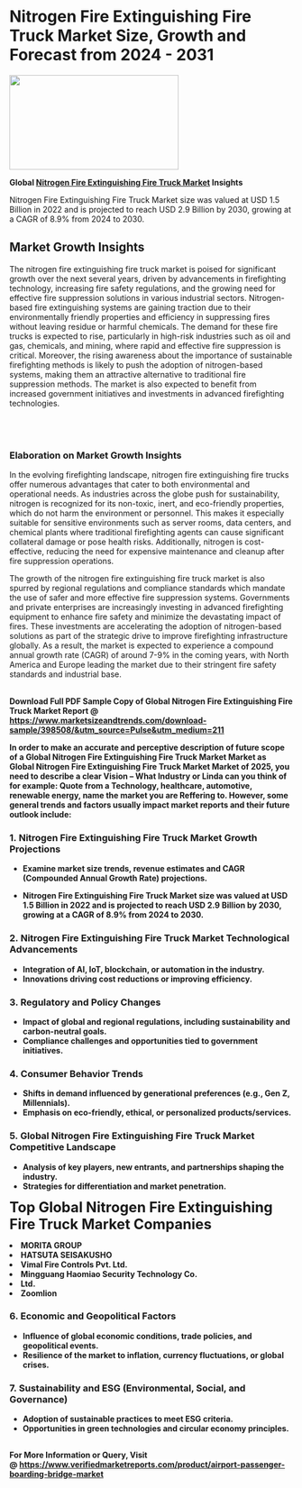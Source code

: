 <H1>Nitrogen Fire Extinguishing Fire Truck Market Size, Growth and Forecast from 2024 - 2031</H1><img class="aligncenter size-medium wp-image-584254" src="https://thirdeyenews.in/wp-content/uploads/2024/09/Global-Market-Research-300x168.jpeg" alt="" width="300" height="168" /><p><strong>Global&nbsp;<a href="https://www.marketsizeandtrends.com/download-sample/398508/&amp;utm_source=Pulse&amp;utm_medium=211">Nitrogen Fire Extinguishing Fire Truck Market</a> Insights</strong></p><p>Nitrogen Fire Extinguishing Fire Truck Market size was valued at USD 1.5 Billion in 2022 and is projected to reach USD 2.9 Billion by 2030, growing at a CAGR of 8.9% from 2024 to 2030.</p><p><h2>Market Growth Insights</h2> <p>The nitrogen fire extinguishing fire truck market is poised for significant growth over the next several years, driven by advancements in firefighting technology, increasing fire safety regulations, and the growing need for effective fire suppression solutions in various industrial sectors. Nitrogen-based fire extinguishing systems are gaining traction due to their environmentally friendly properties and efficiency in suppressing fires without leaving residue or harmful chemicals. The demand for these fire trucks is expected to rise, particularly in high-risk industries such as oil and gas, chemicals, and mining, where rapid and effective fire suppression is critical. Moreover, the rising awareness about the importance of sustainable firefighting methods is likely to push the adoption of nitrogen-based systems, making them an attractive alternative to traditional fire suppression methods. The market is also expected to benefit from increased government initiatives and investments in advanced firefighting technologies. <br><br> <strong></strong> <br><br> <h3>Elaboration on Market Growth Insights</h3> <p>In the evolving firefighting landscape, nitrogen fire extinguishing fire trucks offer numerous advantages that cater to both environmental and operational needs. As industries across the globe push for sustainability, nitrogen is recognized for its non-toxic, inert, and eco-friendly properties, which do not harm the environment or personnel. This makes it especially suitable for sensitive environments such as server rooms, data centers, and chemical plants where traditional firefighting agents can cause significant collateral damage or pose health risks. Additionally, nitrogen is cost-effective, reducing the need for expensive maintenance and cleanup after fire suppression operations.</p> <p>The growth of the nitrogen fire extinguishing fire truck market is also spurred by regional regulations and compliance standards which mandate the use of safer and more effective fire suppression systems. Governments and private enterprises are increasingly investing in advanced firefighting equipment to enhance fire safety and minimize the devastating impact of fires. These investments are accelerating the adoption of nitrogen-based solutions as part of the strategic drive to improve firefighting infrastructure globally. As a result, the market is expected to experience a compound annual growth rate (CAGR) of around 7-9% in the coming years, with North America and Europe leading the market due to their stringent fire safety standards and industrial base. <br><br> <strong></p><p><span class=""><strong>Download Full PDF Sample Copy of Global Nitrogen Fire Extinguishing Fire Truck Market Report</strong> @ <a href="https://www.marketsizeandtrends.com/download-sample/398508/&amp;utm_source=Pulse&amp;utm_medium=211" target="_blank">https://www.marketsizeandtrends.com/download-sample/398508/&amp;utm_source=Pulse&amp;utm_medium=211</a></span></p><p>In order to make an accurate and perceptive description of future scope of a Global&nbsp;Nitrogen Fire Extinguishing Fire Truck Market Market as Global&nbsp;Nitrogen Fire Extinguishing Fire Truck Market Market of 2025, you need to describe a clear Vision &ndash; What Industry or Linda can you think of for example: Quote from a Technology, healthcare, automotive, renewable energy, name the market you are Reffering to. However, some general trends and factors usually impact market reports and their future outlook include:</p><h3>1.&nbsp;<strong>Nitrogen Fire Extinguishing Fire Truck Market Growth Projections</strong></h3><ul><li>Examine market size trends, revenue estimates and CAGR (Compounded Annual Growth Rate) projections.</li><li><p>Nitrogen Fire Extinguishing Fire Truck Market size was valued at USD 1.5 Billion in 2022 and is projected to reach USD 2.9 Billion by 2030, growing at a CAGR of 8.9% from 2024 to 2030.</p></li></ul><h3>2.&nbsp;<strong>Nitrogen Fire Extinguishing Fire Truck Market Technological Advancements</strong></h3><ul><li>Integration of AI, IoT, blockchain, or automation in the industry.</li><li>Innovations driving cost reductions or improving efficiency.</li></ul><h3>3.&nbsp;<strong>Regulatory and Policy Changes</strong></h3><ul><li>Impact of global and regional regulations, including sustainability and carbon-neutral goals.</li><li>Compliance challenges and opportunities tied to government initiatives.</li></ul><h3>4.&nbsp;<strong>Consumer Behavior Trends</strong></h3><ul><li>Shifts in demand influenced by generational preferences (e.g., Gen Z, Millennials).</li><li>Emphasis on eco-friendly, ethical, or personalized products/services.</li></ul><h3>5.&nbsp;<strong>Global Nitrogen Fire Extinguishing Fire Truck Market Competitive Landscape</strong></h3><ul><li>Analysis of key players, new entrants, and partnerships shaping the industry.</li><li>Strategies for differentiation and market penetration.</li></ul><p data-pm-slice="1 1 []"><span style="color: inherit; font-family: inherit; font-size: 25px;">Top Global Nitrogen Fire Extinguishing Fire Truck Market Companies</span></p><div class="" data-test-id=""><p><li>MORITA GROUP</li><li> HATSUTA SEISAKUSHO</li><li> Vimal Fire Controls Pvt. Ltd.</li><li> Mingguang Haomiao Security Technology Co.</li><li> Ltd.</li><li> Zoomlion</li></p></div><h3>6.&nbsp;<strong>Economic and Geopolitical Factors</strong></h3><ul><li>Influence of global economic conditions, trade policies, and geopolitical events.</li><li>Resilience of the market to inflation, currency fluctuations, or global crises.</li></ul><h3>7.&nbsp;<strong>Sustainability and ESG (Environmental, Social, and Governance)</strong></h3><ul><li>Adoption of sustainable practices to meet ESG criteria.</li><li>Opportunities in green technologies and circular economy principles.</li></ul><h2><strong style="font-size: 14px;">For More Information or Query, Visit @&nbsp;</strong><a style="background-color: #ffffff; font-size: 14px;" href="https://www.marketsizeandtrends.com/report/nitrogen-fire-extinguishing-fire-truck-market/" target="_blank">https://www.verifiedmarketreports.com/product/airport-passenger-boarding-bridge-market</a></h2>
